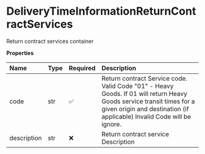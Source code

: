# DeliveryTimeInformationReturnContractServices

Return contract services container

**Properties**

| Name        | Type | Required | Description                                                                                                                                                                                      |
| :---------- | :--- | :------- | :----------------------------------------------------------------------------------------------------------------------------------------------------------------------------------------------- |
| code        | str  | ✅       | Return contract Service code. Valid Code "01" - Heavy Goods. If 01 will return Heavy Goods service transit times for a given origin and destination (if applicable) Invalid Code will be ignore. |
| description | str  | ❌       | Return contract service Description                                                                                                                                                              |

<!-- This file was generated by liblab | https://liblab.com/ -->

